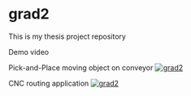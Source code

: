 # grad2

This is my thesis project repository


Demo video

Pick-and-Place moving object on conveyor
[![grad2](https://img.youtube.com/vi/-bzteVaPaHI/0.jpg)](https://www.youtube.com/watch?v=-bzteVaPaHI)

CNC routing application
[![grad2](https://img.youtube.com/vi/3cP2Qx_wqNE/0.jpg)](https://www.youtube.com/watch?v=3cP2Qx_wqNE)
